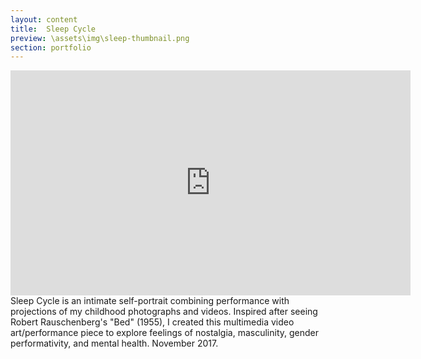 ```yaml
---
layout: content
title:  Sleep Cycle
preview: \assets\img\sleep-thumbnail.png
section: portfolio
---
```


<!-- <div style="padding:56.31% 0 0 0;position:relative;"><iframe src="https://player.vimeo.com/video/326200777" style="position:absolute;top:0;left:0;width:100%;height:100%;" frameborder="0" allow="autoplay; fullscreen" allowfullscreen></iframe></div><script src="https://player.vimeo.com/api/player.js"></script> -->

<!-- <img src="assets\img\CybermimeticsPoster.jpg" alt="Event Poster"> -->

<iframe src="https://player.vimeo.com/video/242810116" width="640" height="360" frameborder="0" allow="autoplay; fullscreen; picture-in-picture" allowfullscreen></iframe>

<br>
Sleep Cycle is an intimate self-portrait combining performance with projections of my childhood photographs and videos. Inspired after seeing Robert Rauschenberg's "Bed" (1955), I created this multimedia video art/performance piece to explore feelings of nostalgia, masculinity, gender performativity, and mental health. November 2017.
